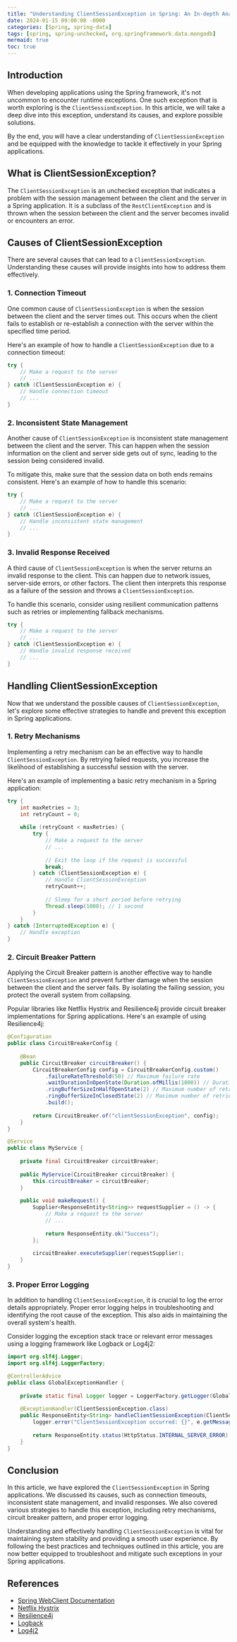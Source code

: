 ```yaml
---
title: "Understanding ClientSessionException in Spring: An In-depth Analysis"
date: 2024-01-15 09:00:00 -0000
categories: [Spring, spring-data]
tags: [spring, spring-unchecked, org.springframework.data.mongodb]
mermaid: true
toc: true
---
```


## Introduction

When developing applications using the Spring framework, it's not uncommon to encounter runtime exceptions. One such exception that is worth exploring is the `ClientSessionException`. In this article, we will take a deep dive into this exception, understand its causes, and explore possible solutions. 

By the end, you will have a clear understanding of `ClientSessionException` and be equipped with the knowledge to tackle it effectively in your Spring applications.

## What is ClientSessionException?

The `ClientSessionException` is an unchecked exception that indicates a problem with the session management between the client and the server in a Spring application. It is a subclass of the `RestClientException` and is thrown when the session between the client and the server becomes invalid or encounters an error.

## Causes of ClientSessionException

There are several causes that can lead to a `ClientSessionException`. Understanding these causes will provide insights into how to address them effectively.

### 1. Connection Timeout

One common cause of `ClientSessionException` is when the session between the client and the server times out. This occurs when the client fails to establish or re-establish a connection with the server within the specified time period. 

Here's an example of how to handle a `ClientSessionException` due to a connection timeout:

```java
try {
    // Make a request to the server
    // ...
} catch (ClientSessionException e) {
    // Handle connection timeout
    // ...
}
```

### 2. Inconsistent State Management

Another cause of `ClientSessionException` is inconsistent state management between the client and the server. This can happen when the session information on the client and server side gets out of sync, leading to the session being considered invalid.

To mitigate this, make sure that the session data on both ends remains consistent. Here's an example of how to handle this scenario:

```java
try {
    // Make a request to the server
    // ...
} catch (ClientSessionException e) {
    // Handle inconsistent state management
    // ...
}
```

### 3. Invalid Response Received

A third cause of `ClientSessionException` is when the server returns an invalid response to the client. This can happen due to network issues, server-side errors, or other factors. The client then interprets this response as a failure of the session and throws a `ClientSessionException`.

To handle this scenario, consider using resilient communication patterns such as retries or implementing fallback mechanisms.

```java
try {
    // Make a request to the server
    // ...
} catch (ClientSessionException e) {
    // Handle invalid response received
    // ...
}
```

## Handling ClientSessionException

Now that we understand the possible causes of `ClientSessionException`, let's explore some effective strategies to handle and prevent this exception in Spring applications.

### 1. Retry Mechanisms

Implementing a retry mechanism can be an effective way to handle `ClientSessionException`. By retrying failed requests, you increase the likelihood of establishing a successful session with the server.

Here's an example of implementing a basic retry mechanism in a Spring application:

```java
try {
    int maxRetries = 3;
    int retryCount = 0;
    
    while (retryCount < maxRetries) {
        try {
            // Make a request to the server
            // ...
            
            // Exit the loop if the request is successful
            break;
        } catch (ClientSessionException e) {
            // Handle ClientSessionException
            retryCount++;
            
            // Sleep for a short period before retrying
            Thread.sleep(1000); // 1 second
        }
    }
} catch (InterruptedException e) {
    // Handle exception
}
```

### 2. Circuit Breaker Pattern

Applying the Circuit Breaker pattern is another effective way to handle `ClientSessionException` and prevent further damage when the session between the client and the server fails. By isolating the failing session, you protect the overall system from collapsing.

Popular libraries like Netflix Hystrix and Resilience4j provide circuit breaker implementations for Spring applications. Here's an example of using Resilience4j:

```java
@Configuration
public class CircuitBreakerConfig {
    
    @Bean
    public CircuitBreaker circuitBreaker() {
        CircuitBreakerConfig config = CircuitBreakerConfig.custom()
            .failureRateThreshold(50) // Maximum failure rate
            .waitDurationInOpenState(Duration.ofMillis(1000)) // Duration before attempting a retry
            .ringBufferSizeInHalfOpenState(2) // Maximum number of retries in half-open state
            .ringBufferSizeInClosedState(2) // Maximum number of retries in closed state
            .build();
        
        return CircuitBreaker.of("clientSessionException", config);
    }
}

@Service
public class MyService {
    
    private final CircuitBreaker circuitBreaker;
    
    public MyService(CircuitBreaker circuitBreaker) {
        this.circuitBreaker = circuitBreaker;
    }
    
    public void makeRequest() {
        Supplier<ResponseEntity<String>> requestSupplier = () -> {
            // Make a request to the server
            // ...
            
            return ResponseEntity.ok("Success");
        };
        
        circuitBreaker.executeSupplier(requestSupplier);
    }
}
```

### 3. Proper Error Logging

In addition to handling `ClientSessionException`, it is crucial to log the error details appropriately. Proper error logging helps in troubleshooting and identifying the root cause of the exception. This also aids in maintaining the overall system's health.

Consider logging the exception stack trace or relevant error messages using a logging framework like Logback or Log4j2:

```java
import org.slf4j.Logger;
import org.slf4j.LoggerFactory;

@ControllerAdvice
public class GlobalExceptionHandler {
    
    private static final Logger logger = LoggerFactory.getLogger(GlobalExceptionHandler.class);
    
    @ExceptionHandler(ClientSessionException.class)
    public ResponseEntity<String> handleClientSessionException(ClientSessionException e) {
        logger.error("ClientSessionException occurred: {}", e.getMessage());
        
        return ResponseEntity.status(HttpStatus.INTERNAL_SERVER_ERROR).body("An error occurred");
    }
}
```

## Conclusion

In this article, we have explored the `ClientSessionException` in Spring applications. We discussed its causes, such as connection timeouts, inconsistent state management, and invalid responses. We also covered various strategies to handle this exception, including retry mechanisms, circuit breaker pattern, and proper error logging.

Understanding and effectively handling `ClientSessionException` is vital for maintaining system stability and providing a smooth user experience. By following the best practices and techniques outlined in this article, you are now better equipped to troubleshoot and mitigate such exceptions in your Spring applications.

## References

- [Spring WebClient Documentation](https://docs.spring.io/spring-framework/docs/current/reference/html/web.html#web-reactive)
- [Netflix Hystrix](https://github.com/Netflix/Hystrix)
- [Resilience4j](https://resilience4j.readme.io/)
- [Logback](http://logback.qos.ch/)
- [Log4j2](https://logging.apache.org/log4j/2.x/)
